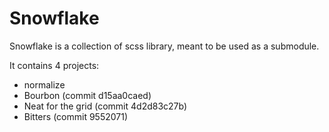 # Snowflake

Snowflake is a collection of scss library, meant to be used as a submodule.

It contains 4 projects:

- normalize
- Bourbon (commit d15aa0caed)
- Neat for the grid (commit 4d2d83c27b)
- Bitters (commit 9552071)
